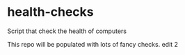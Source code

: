# health-checks
Script that check the health of computers

This repo will be populated with lots of fancy checks.
 edit 2
 

